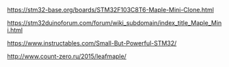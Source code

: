 https://stm32-base.org/boards/STM32F103C8T6-Maple-Mini-Clone.html

https://stm32duinoforum.com/forum/wiki_subdomain/index_title_Maple_Mini.html

https://www.instructables.com/Small-But-Powerful-STM32/


http://www.count-zero.ru/2015/leafmaple/
